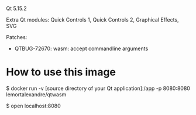 Qt 5.15.2

Extra Qt modules: Quick Controls 1, Quick Controls 2, Graphical Effects, SVG

Patches:
* QTBUG-72670: wasm: accept commandline arguments


# How to use this image

$ docker run -v [source directory of your Qt application]:/app -p 8080:8080 lemortalexandre/qtwasm

$ open localhost:8080

